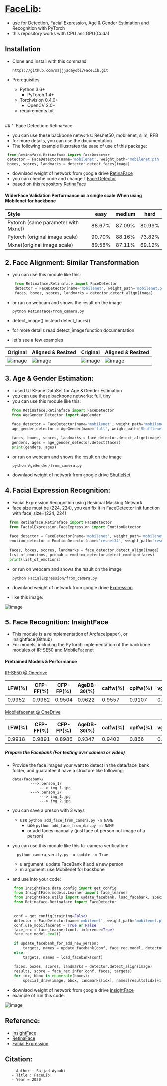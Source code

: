 # [FaceLib](https://github.com/sajjjadayobi/FaceLib):
- use for Detection, Facial Expression, Age & Gender Estimation and  Recognition with PyTorch
- this repository works with CPU and GPU(Cuda)


## Installation
- Clone and install with this command: 
  
    ```https://github.com/sajjjadayobi/FaceLib.git```
- Prerequisites
  - Python 3.6+
    - PyTorch 1.4+
  - Torchvision 0.4.0+
    - OpenCV 2.0+
  - requirements.txt
</br>
## 1. Face Detection: RetinaFace

 - you can use these backbone networks: Resnet50, mobilenet, slim, RFB
 - for more details, you can use the documentation
 - The following example illustrates the ease of use of this package:

  ```python
   from Retinaface.Retinaface import FaceDetector
   detector = FaceDetector(name='mobilenet', weight_path='mobilenet.pth', device='cpu')
   boxes, scores, landmarks = detector.detect_faces(image)
  ```
 - downlaod weight of network from google drive [RetinaFace](https://drive.google.com/open?id=1JtO_ZdWUDLHUswJKDBEWImmfMA-rCxlx)
 - you can cheche code and change it [Face Detector]()
 - based on this repository [RetinaFace](https://github.com/biubug6/Pytorch_Retinaface)
  
#### WiderFace Validation Performance on a single scale When using Mobilenet for backbone
| Style | easy | medium | hard |
|:-|:-:|:-:|:-:|
| Pytorch (same parameter with Mxnet) | 88.67% | 87.09% | 80.99% |
| Pytorch (original image scale) | 90.70% | 88.16% | 73.82% |
| Mxnet(original image scale) | 89.58% | 87.11% | 69.12% |


## 2. Face Alignment: Similar Transformation
- you can use this module like this:

  ```python
   from Retinaface.Retinaface import FaceDetector
   detector = FaceDetector(name='mobilenet', weight_path='mobilenet.pth', device='cuda')
   faces, boxes, scores, landmarks = detector.detect_align(image)
  ```
- or run on webcam and shows the result on the image
  
    ```python Retinaface/from_camera.py``` 
    
- detect_image() instead detect_faces()
- for more details read detect_image function documentation
- let's see a few examples

Original | Aligned & Resized | Original | Aligned & Resized |
|---|---|---|---|
|![image](https://github.com/sajjjadayobi/FaceRec/blob/master/imgs/input1.jpg)|![image](https://github.com/sajjjadayobi/FaceRec/blob/master/imgs/res1.jpg)|![image](https://github.com/sajjjadayobi/FaceRec/blob/master/imgs/input2.jpg)|![image](https://github.com/sajjjadayobi/FaceRec/blob/master/imgs/res2.jpg)|


## 3. Age & Gender Estimation:
- I used UTKFace DataSet for Age & Gender Estimation
- you can use these backbone networks: full, tiny
- you can use this module like this:

 ```python
    from Retinaface.Retinaface import FaceDetector
    from AgeGender.Detector import AgeGender
     
    face_detector = FaceDetector(name='mobilenet', weight_path='mobilenet.pth', device='cuda')
    age_gender_detector = AgeGender(name='full', weight_path='ShufflenetFull.pth', device='cuda')

    faces, boxes, scores, landmarks = face_detector.detect_align(image)
    genders, ages = age_gender_detector.detect(faces)
    print(genders, ages)
  ```
 - or run on webcam and shows the result on the image
  
    ```python AgeGender/from_camera.py``` 
 
 - downlaod weight of network from google drive [ShufleNet](https://drive.google.com/open?id=1ija2VNl2xTZM73e5-dnnpE_4-v3qmLN6)
 


## 4. Facial Expression Recognition:
- Facial Expression Recognition using Residual Masking Network
- face size must be (224, 224), you can fix it in FaceDetector init function with face_size=(224, 224)
 
 ```python
   from Retinaface.Retinaface import FaceDetector
   from FacialExpression.FaceExpression import EmotionDetector
   
   face_detector = FaceDetector(name='mobilenet', weight_path='mobilenet.pth', face_size=(224, 224))
   emotion_detector = EmotionDetector(name='resnet34', weight_path='resnet34.pth', device='cuda')
   
   faces, boxes, scores, landmarks = face_detector.detect_align(image)
   list_of_emotions, probab = emotion_detector.detect_emotion(faces)
   print(list_of_emotions)
  ```
- or run on webcam and shows the result on the image
  
    ```python FacialExpression/from_camera.py``` 
    
- downlaod weight of network from google drive [Expression](https://drive.google.com/open?id=1Ocy7TB11med-z6QfaHUQGCSki7Dk_PVV)
- like this image:

![image](https://github.com/sajjjadayobi/FaceRec/blob/master/imgs/expression.jpg)


## 5. Face Recognition: InsightFace
- This module is a reimplementation of Arcface(paper), or Insightface(Github)
- For models, including the PyTorch implementation of the backbone modules of IR-SE50 and MobileFacenet

#### Pretrained Models & Performance

[IR-SE50 @ Onedrive](https://1drv.ms/u/s!AhMqVPD44cDOhkPsOU2S_HFpY9dC)

| LFW(%) | CFP-FF(%) | CFP-FP(%) | AgeDB-30(%) | calfw(%) | cplfw(%) | vgg2_fp(%) |
| ------ | --------- | --------- | ----------- | -------- | -------- | ---------- |
| 0.9952 | 0.9962    | 0.9504    | 0.9622      | 0.9557   | 0.9107   | 0.9386     |

[Mobilefacenet @ OneDrive](https://1drv.ms/u/s!AhMqVPD44cDOhkSMHodSH4rhfb5u)

| LFW(%) | CFP-FF(%) | CFP-FP(%) | AgeDB-30(%) | calfw(%) | cplfw(%) | vgg2_fp(%) |
| ------ | --------- | --------- | ----------- | -------- | -------- | ---------- |
| 0.9918 | 0.9891    | 0.8986    | 0.9347      | 0.9402   | 0.866    | 0.9100     |

##### Prepare the Facebank (For testing over camera or video) 
- Provide the face images your want to detect in the data/face_bank folder, and guarantee it have a structure like following:
    ```
    data/facebank/
            ---> person_1/
                ---> img_1.jpg
            ---> person_2/
                ---> img_1.jpg
                ---> img_2.jpg
    ```
- you can save a preson with 3 ways:

  - use ```python add_face_from_camera.py -n NAME```
    - use ```python add_face_from_dir.py -n NAME```
    - or add faces manually (just face of person not image of a person)
    
- you can use this module like this for camera verification:
  
  ```
    python camera_verify.py -u update -m True
    ```

  - u argument: update FaceBank if add a new person
  - m argument: use Mobilenet for backbone



- and use into your code:

```python
    from InsightFace.data.config import get_config
    from InsightFace.models.Learner import face_learner
    from InsightFace.utils import update_facebank, load_facebank, special_draw
    from Retinaface.Retinaface import FaceDetector
    
    
    conf = get_config(training=False)
    detector = FaceDetector(name='mobilenet', weight_path='mobilenet.pth', device=conf.device)
    conf.use_mobilfacenet = True or False
    face_rec = face_learner(conf, inference=True)
    face_rec.model.eval()
    
    if update_facebank_for_add_new_person:
        targets, names = update_facebank(conf, face_rec.model, detector)
    else:
        targets, names = load_facebank(conf)
    
    faces, boxes, scores, landmarks = detector.detect_align(image)
    results, score = face_rec.infer(conf, faces, targets)
    for idx, bbox in enumerate(boxes):
        special_draw(image, bbox, landmarks[idx], names[results[idx]+1], score[idx])
```

-  downlaod weight of network from google drive [InsightFace](https://drive.google.com/open?id=1vHRseSFfqKZrrcSTfPf3wX0a0Y_ipKPR)
- example of run this code:

![image](https://github.com/sajjjadayobi/FaceRec/blob/master/imgs/face_rec.jpg)

## Reference:
- [InsightFace](https://github.com/TreB1eN/InsightFace_Pytorch)
- [RetinaFace](https://github.com/biubug6/Pytorch_Retinaface)
- [Facial Expression](https://github.com/phamquiluan/ResidualMaskingNetwork)
## Citation:

 ```
    - Author : Sajjad Ayoubi
    - Title : FaceLib
    - Year = 2020
 ```
